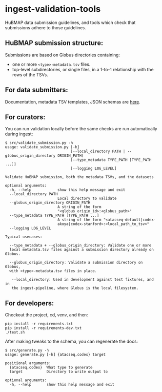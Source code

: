 # ingest-validation-tools
HuBMAP data submission guidelines,
and tools which check that submissions adhere to those guidelines.

## HuBMAP submission structure:

Submissions are based on Globus directories containing:
- one or more `<type>-metadata.tsv` files.
- top-level subdirectories, or single files, in a 1-to-1 relationship with the rows of the TSVs.

## For data submitters:

Documentation, metadata TSV templates, JSON schemas are [here](docs).

## For curators:

You can run validation locally before the same checks are run automatically during ingest:
```
$ src/validate_submission.py -h
usage: validate_submission.py [-h]
                              [--local_directory PATH | --globus_origin_directory ORIGIN_PATH]
                              [--type_metadata TYPE_PATH [TYPE_PATH ...]]
                              [--logging LOG_LEVEL]

Validate HuBMAP submission, both the metadata TSVs, and the datasets

optional arguments:
  -h, --help            show this help message and exit
  --local_directory PATH
                        Local directory to validate
  --globus_origin_directory ORIGIN_PATH
                        A string of the form
                        "<globus_origin_id>:<globus_path>"
  --type_metadata TYPE_PATH [TYPE_PATH ...]
                        A string of the form "<atacseq-default|codex-
                        akoya|codex-stanford>:<local_path_to_tsv>"
  --logging LOG_LEVEL

Typical usecases:

  --type_metadata + --globus_origin_directory: Validate one or more
  local metadata.tsv files against a submission directory already on Globus.

  --globus_origin_directory: Validate a submission directory on Globus,
  with <type>-metadata.tsv files in place.

   --local_directory: Used in development against test fixtures, and in
   the ingest-pipeline, where Globus is the local filesystem.
  ```

## For developers:

Checkout the project, cd, venv, and then:
```
pip install -r requirements.txt
pip install -r requirements-dev.txt
./test.sh
```

After making tweaks to the schema, you can regenerate the docs:

```
$ src/generate.py -h
usage: generate.py [-h] {atacseq,codex} target

positional arguments:
  {atacseq,codex}  What type to generate
  target           Directory to write output to

optional arguments:
  -h, --help       show this help message and exit
```
